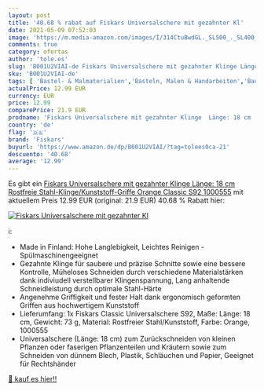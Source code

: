 ```yaml
---
layout: post
title: '40.68 % rabat auf Fiskars Universalschere mit gezahnter Kl'
date: 2021-05-09 07:52:03
image: 'https://m.media-amazon.com/images/I/314CtuBwdGL._SL500_._SL400_.jpg'
comments: true
category: ofertas
author: 'tole.es'
slug: 'B001U2VIAI-de Fiskars Universalschere mit gezahnter Klinge Länge: 18 cm...'
sku: 'B001U2VIAI-de'
tags: [ 'Bastel- & Malmaterialien','Basteln, Malen & Handarbeiten','Baumscheren & Gartenscheren','Garten','Gartenarbeit','Gartengeräte','Küche, Haushalt & Wohnen','Rasenmäher & Elektrische Gartenwerkzeuge','Scheren','Schneidgeräte','fiskars', ]
actualPrice: 12.99 EUR
currency: EUR
price: 12.99
comparePrice: 21.9 EUR
prodname: 'Fiskars Universalschere mit gezahnter Klinge  Länge: 18 cm  Rostfreie Stahl-Klinge/Kunststoff-Griffe  Orange  Classic  S92  1000555'
country: 'de'
flag: '🇩🇪'
brand: 'Fiskars'
buyurl: 'https://www.amazon.de/dp/B001U2VIAI/?tag=tolees0ca-21'
descuento: '40.68'
average: '12.99'
---
```


Es gibt ein [Fiskars Universalschere mit gezahnter Klinge  Länge: 18 cm  Rostfreie Stahl-Klinge/Kunststoff-Griffe  Orange  Classic  S92  1000555](https://www.amazon.de/dp/B001U2VIAI/?tag=tolees0ca-21) mit aktuellem Preis 12.99 EUR (original: 21.9 EUR) 40.68 % Rabatt hier:

[![Fiskars Universalschere mit gezahnter Kl](https://m.media-amazon.com/images/I/314CtuBwdGL._SL500_._SL400_.jpg)](https://www.amazon.de/dp/B001U2VIAI/?tag=tolees0ca-21)

ℹ️:

- Made in Finland: Hohe Langlebigkeit, Leichtes Reinigen - Spülmaschinengeeignet
- Gezahnte Klinge für saubere und präzise Schnitte sowie eine bessere Kontrolle, Müheloses Schneiden durch verschiedene Materialstärken dank indiviudell verstellbarer Klingenspannung, Lang anhaltende Schneidleistung durch optimale Stahl-Härte
- Angenehme Griffigkeit und fester Halt dank ergonomisch geformten Griffen aus hochwertigem Kunststoff
- Lieferumfang: 1x Fiskars Classic Universalschere S92, Maße: Länge: 18 cm, Gewicht: 73 g, Material: Rostfreier Stahl/Kunststoff, Farbe: Orange, 1000555
- Universalschere (Länge: 18 cm) zum Zurückschneiden von kleinen Pflanzen oder faserigen Pflanzenteilen und Kräutern sowie zum Schneiden von dünnem Blech, Plastik, Schläuchen und Papier, Geeignet für Rechtshänder

[🛒 kauf es hier!!](https://www.amazon.de/dp/B001U2VIAI/?tag=tolees0ca-21)
